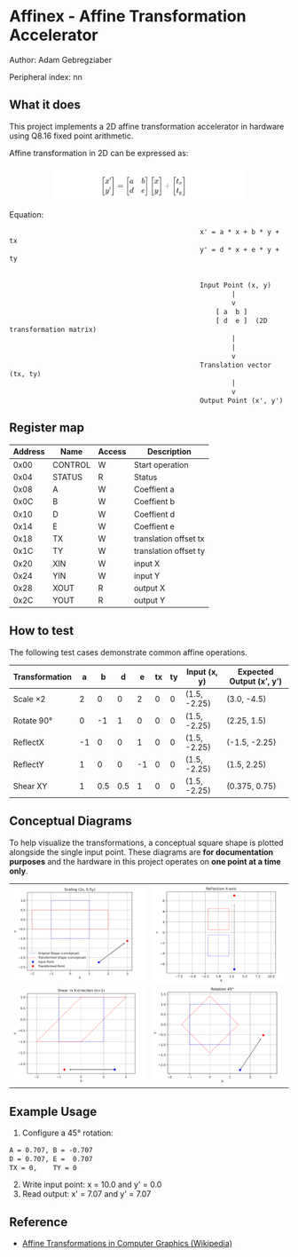<!---

This file is used to generate your project datasheet. Please fill in the information below and delete any unused
sections.

The peripheral index is the number TinyQV will use to select your peripheral.  You will pick a free
slot when raising the pull request against the main TinyQV repository, and can fill this in then.  You
also need to set this value as the PERIPHERAL_NUM in your test script.

You can also include images in this folder and reference them in the markdown. Each image must be less than
512 kb in size, and the combined size of all images must be less than 1 MB.
-->

# Affinex - Affine Transformation Accelerator

Author: Adam Gebregziaber

Peripheral index: nn

## What it does

This project implements a 2D affine transformation accelerator in hardware using Q8.16 fixed point arithmetic.





Affine transformation in 2D can be expressed as:



<div align="center">

<tr>
<td><img src="affine.png" alt="Affine" width="350"></td>
</tr>

</div>


Equation:
 

                                                    x' = a * x + b * y + tx
                                                    y' = d * x + e * y + ty


                                                    Input Point (x, y)
                                                            |
                                                            v
                                                        [ a  b ]
                                                        [ d  e ]  (2D transformation matrix)
                                                            |
                                                            |
                                                            v
                                                    Translation vector (tx, ty)
                                                            |
                                                            v
                                                    Output Point (x', y')



## Register map

<div align="center">

| Address | Name       | Access | Description           |
|---------|------------|--------|-----------------------|
| 0x00    | CONTROL    | W      | Start operation       |
| 0x04    | STATUS     | R      | Status                |
| 0x08    | A          | W      | Coeffient a           |
| 0x0C    | B          | W      | Coeffient b           |
| 0x10    | D          | W      | Coeffient d           |
| 0x14    | E          | W      | Coeffient e           |
| 0x18    | TX         | W      | translation offset tx |
| 0x1C    | TY         | W      | translation offset ty |
| 0x20    | XIN        | W      | input X               |
| 0x24    | YIN        | W      | input Y               |
| 0x28    | XOUT       | R      | output X              |
| 0x2C    | YOUT       | R      | output Y              |

</div>

## How to test

The following test cases demonstrate common affine operations.

<div align="center">

| Transformation | a  | b   | d   | e  | tx   | ty   | Input (x, y) | Expected Output (x’, y’) |
| -------------- | -- | --- | --- | -- | ---- | ---- | ------------ | ------------------------ |
| Scale ×2       | 2  | 0   | 0   | 2  | 0    | 0    | (1.5, -2.25) | (3.0, -4.5)              |
| Rotate 90°     | 0  | -1  | 1   | 0  | 0    | 0    | (1.5, -2.25) | (2.25, 1.5)              |
| ReflectX       | -1 | 0   | 0   | 1  | 0    | 0    | (1.5, -2.25) | (-1.5, -2.25)            |
| ReflectY       | 1  | 0   | 0   | -1 | 0    | 0    | (1.5, -2.25) | (1.5, 2.25)              |
| Shear XY       | 1  | 0.5 | 0.5 | 1  | 0    | 0    | (1.5, -2.25) | (0.375, 0.75)            |


</div>

## Conceptual Diagrams

To help visualize the transformations, a conceptual square shape is plotted alongside the single input point. These diagrams are **for documentation purposes** and the hardware in this project operates on **one point at a time only**.

<div align="center">
<table>
<tr>
<td><img src="scale.png" alt="Rotation" width="350"></td>
<td><img src="reflection.png" alt="Scaling" width="350"></td>
</tr>
<tr>
<td><img src="shear.png" alt="Horizontal Shear" width="350"></td>
<td><img src="rotation.png" alt="Translation" width="350"></td>
</tr>
</table>
</div>


## Example Usage

1. Configure a 45° rotation:

```text
A = 0.707, B = -0.707
D = 0.707, E =  0.707
TX = 0,    TY = 0

```

2. Write input point: x = 10.0 and y' = 0.0
3. Read output:       x' = 7.07 and y' = 7.07


## Reference 

- [Affine Transformations in Computer Graphics (Wikipedia)](https://en.wikipedia.org/wiki/Transformation_matrix#Affine_transformations)

